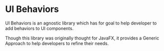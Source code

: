 # UI Behaviors

UI Behaviors is an agnostic library which has for goal
to help developer to add behaviors to UI components.

Though this library was originally thought for JavaFX, it provides
a Generic Approach to help developers to refine their needs.

